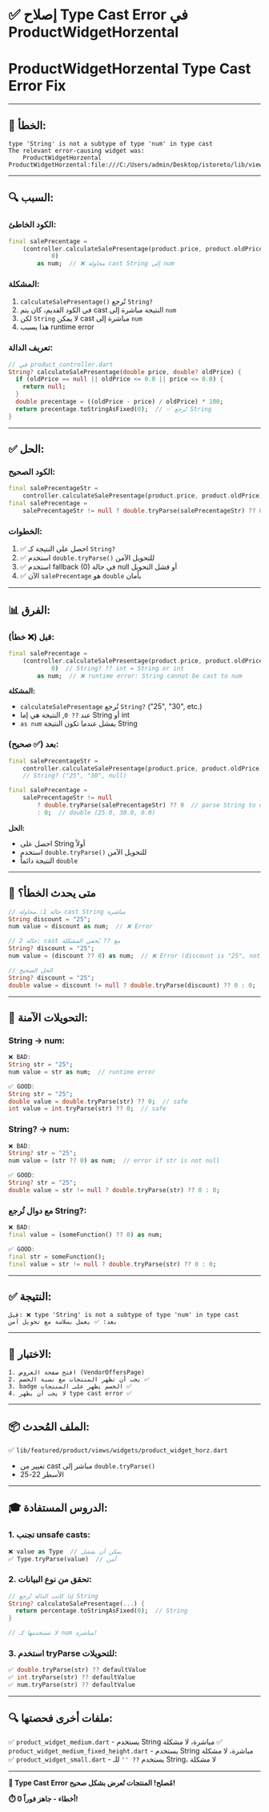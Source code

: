# ✅ إصلاح Type Cast Error في ProductWidgetHorzental
# ProductWidgetHorzental Type Cast Error Fix

---

## 🐛 الخطأ:

```
type 'String' is not a subtype of type 'num' in type cast
The relevant error-causing widget was:
    ProductWidgetHorzental ProductWidgetHorzental:file:///C:/Users/admin/Desktop/istoreto/lib/views/vendor/vendor_offers_page.dart:92:32
```

---

## 🔍 السبب:

### الكود الخاطئ:
```dart
final salePrecentage =
    (controller.calculateSalePresentage(product.price, product.oldPrice) ??
            0)
        as num;  // ❌ محاولة cast String إلى num
```

### المشكلة:
1. `calculateSalePresentage()` تُرجع `String?`
2. في الكود القديم، كان يتم cast النتيجة مباشرة إلى `num`
3. لكن `String` لا يمكن cast مباشرة إلى `num`
4. هذا يسبب runtime error

### تعريف الدالة:
```dart
// في product_controller.dart
String? calculateSalePresentage(double price, double? oldPrice) {
  if (oldPrice == null || oldPrice <= 0.0 || price <= 0.0) {
    return null;
  }
  double precentage = ((oldPrice - price) / oldPrice) * 100;
  return precentage.toStringAsFixed(0);  // ✅ تُرجع String
}
```

---

## ✅ الحل:

### الكود الصحيح:
```dart
final salePrecentageStr =
    controller.calculateSalePresentage(product.price, product.oldPrice);
final salePrecentage =
    salePrecentageStr != null ? double.tryParse(salePrecentageStr) ?? 0 : 0;
```

### الخطوات:
1. ✅ احصل على النتيجة كـ `String?`
2. ✅ استخدم `double.tryParse()` للتحويل الآمن
3. ✅ استخدم fallback (0) في حالة null أو فشل التحويل
4. ✅ الآن `salePrecentage` هو `double` بأمان

---

## 📊 الفرق:

### قبل (❌ خطأ):
```dart
final salePrecentage =
    (controller.calculateSalePresentage(product.price, product.oldPrice) ??
            0)  // String? ?? int = String or int
        as num;  // ❌ runtime error: String cannot be cast to num
```

**المشكلة:**
- `calculateSalePresentage` تُرجع `String?` ("25", "30", etc.)
- عند `?? 0`, النتيجة هي إما String أو int
- `as num` يفشل عندما تكون النتيجة String

### بعد (✅ صحيح):
```dart
final salePrecentageStr =
    controller.calculateSalePresentage(product.price, product.oldPrice);
    // String? ("25", "30", null)

final salePrecentage =
    salePrecentageStr != null 
        ? double.tryParse(salePrecentageStr) ?? 0  // parse String to double
        : 0;  // double (25.0, 30.0, 0.0)
```

**الحل:**
- احصل على String أولاً
- استخدم `double.tryParse()` للتحويل الآمن
- النتيجة دائماً `double`

---

## 🎯 متى يحدث الخطأ؟

```dart
// حالة 1: محاولة cast String مباشرة
String discount = "25";
num value = discount as num;  // ❌ Error

// حالة 2: cast مع ?? يُخفي المشكلة
String? discount = "25";
num value = (discount ?? 0) as num;  // ❌ Error (discount is "25", not 0)

// الحل الصحيح
String? discount = "25";
double value = discount != null ? double.tryParse(discount) ?? 0 : 0;  // ✅ OK
```

---

## 🔄 التحويلات الآمنة:

### String → num:
```dart
❌ BAD:
String str = "25";
num value = str as num;  // runtime error

✅ GOOD:
String str = "25";
double value = double.tryParse(str) ?? 0;  // safe
int value = int.tryParse(str) ?? 0;  // safe
```

### String? → num:
```dart
❌ BAD:
String? str = "25";
num value = (str ?? 0) as num;  // error if str is not null

✅ GOOD:
String? str = "25";
double value = str != null ? double.tryParse(str) ?? 0 : 0;
```

### مع دوال تُرجع String?:
```dart
❌ BAD:
final value = (someFunction() ?? 0) as num;

✅ GOOD:
final str = someFunction();
final value = str != null ? double.tryParse(str) ?? 0 : 0;
```

---

## ✅ النتيجة:

```
قبل: ❌ type 'String' is not a subtype of type 'num' in type cast
بعد: ✅ يعمل بسلاسة مع تحويل آمن
```

---

## 🧪 الاختبار:

```
1. افتح صفحة العروض (VendorOffersPage)
2. يجب أن تظهر المنتجات مع نسبة الخصم ✅
3. badge الخصم يظهر على المنتجات ✅
4. لا يجب أن يظهر type cast error ✅
```

---

## 📦 الملف المُحدث:

✅ `lib/featured/product/views/widgets/product_widget_horz.dart`
- تغيير من cast مباشر إلى `double.tryParse()`
- الأسطر 22-25

---

## 🎓 الدروس المستفادة:

### 1. تجنب unsafe casts:
```dart
❌ value as Type  // يمكن أن يفشل
✅ Type.tryParse(value)  // آمن
```

### 2. تحقق من نوع البيانات:
```dart
// إذا كانت الدالة تُرجع String
String? calculateSalePresentage(...) {
  return percentage.toStringAsFixed(0);  // String
}

// لا تستخدمها كـ num مباشرة!
```

### 3. استخدم tryParse للتحويلات:
```dart
✅ double.tryParse(str) ?? defaultValue
✅ int.tryParse(str) ?? defaultValue
✅ num.tryParse(str) ?? defaultValue
```

---

## 🔍 ملفات أخرى فحصتها:

✅ `product_widget_medium.dart` - يستخدم String مباشرة، لا مشكلة
✅ `product_widget_medium_fixed_height.dart` - يستخدم String مباشرة، لا مشكلة
✅ `product_widget_small.dart` - يستخدم `?? ''` للـ String، لا مشكلة

---

**🎊 Type Cast Error مُصلح! المنتجات تُعرض بشكل صحيح!**

**⏱️ 0 أخطاء - جاهز فوراً!**


